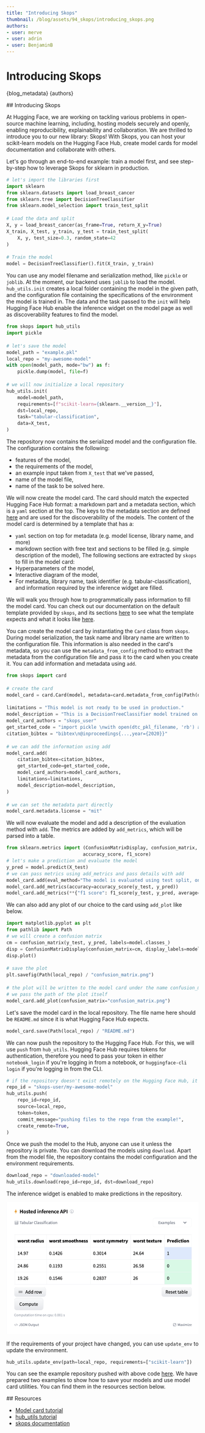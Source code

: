 ```yaml
---
title: "Introducing Skops"
thumbnail: /blog/assets/94_skops/introducing_skops.png
authors:
- user: merve
- user: adrin
- user: BenjaminB
---
```


# Introducing Skops

{blog_metadata}
{authors}

## Introducing Skops

At Hugging Face, we are working on tackling various problems in open-source machine learning, including, hosting models securely and openly, enabling reproducibility, explainability and collaboration. We are thrilled to introduce you to our new library: Skops! With Skops, you can host your scikit-learn models on the Hugging Face Hub, create model cards for model documentation and collaborate with others.

Let's go through an end-to-end example: train a model first, and see step-by-step how to leverage Skops for sklearn in production.

```python
# let's import the libraries first
import sklearn
from sklearn.datasets import load_breast_cancer
from sklearn.tree import DecisionTreeClassifier
from sklearn.model_selection import train_test_split

# Load the data and split
X, y = load_breast_cancer(as_frame=True, return_X_y=True)
X_train, X_test, y_train, y_test = train_test_split(
    X, y, test_size=0.3, random_state=42
)

# Train the model
model = DecisionTreeClassifier().fit(X_train, y_train)
```

You can use any model filename and serialization method, like `pickle` or `joblib`. At the moment, our backend uses `joblib` to load the model. `hub_utils.init` creates a local folder containing the model in the given path, and the configuration file containing the specifications of the environment the model is trained in. The data and the task passed to the `init` will help Hugging Face Hub enable the inference widget on the model page as well as discoverability features to find the model.

```python
from skops import hub_utils
import pickle

# let's save the model
model_path = "example.pkl"
local_repo = "my-awesome-model"
with open(model_path, mode="bw") as f:
    pickle.dump(model, file=f)

# we will now initialize a local repository
hub_utils.init(
    model=model_path, 
    requirements=[f"scikit-learn={sklearn.__version__}"], 
    dst=local_repo,
    task="tabular-classification",
    data=X_test,
)
```

The repository now contains the serialized model and the configuration file. 
The configuration contains the following:
- features of the model,
- the requirements of the model,
- an example input taken from `X_test` that we've passed,
- name of the model file,
- name of the task to be solved here.

We will now create the model card. The card should match the expected Hugging Face Hub format: a markdown part and a metadata section, which is a `yaml` section at the top. The keys to the metadata section are defined [here](https://huggingface.co/docs/hub/models-cards#model-card-metadata) and are used for the discoverability of the models. 
The content of the model card is determined by a template that has a:
- `yaml` section on top for metadata (e.g. model license, library name, and more)
- markdown section with free text and sections to be filled (e.g. simple description of the model),
The following sections are extracted by `skops` to fill in the model card:
- Hyperparameters of the model,
- Interactive diagram of the model,
- For metadata, library name, task identifier (e.g. tabular-classification), and information required by the inference widget are filled.

We will walk you through how to programmatically pass information to fill the model card. You can check out our documentation on the default template provided by `skops`, and its sections [here](https://skops.readthedocs.io/en/latest/model_card.html) to see what the template expects and what it looks like [here](https://github.com/skops-dev/skops/blob/main/skops/card/default_template.md).

You can create the model card by instantiating the `Card` class from `skops`. During model serialization, the task name and library name are written to the configuration file. This information is also needed in the card's metadata, so you can use the `metadata_from_config` method to extract the metadata from the configuration file and pass it to the card when you create it. You can add information and metadata using `add`.

```python
from skops import card

# create the card 
model_card = card.Card(model, metadata=card.metadata_from_config(Path(destination_folder)))

limitations = "This model is not ready to be used in production."
model_description = "This is a DecisionTreeClassifier model trained on breast cancer dataset."
model_card_authors = "skops_user"
get_started_code = "import pickle \nwith open(dtc_pkl_filename, 'rb') as file: \n    clf = pickle.load(file)"
citation_bibtex = "bibtex\n@inproceedings{...,year={2020}}"

# we can add the information using add
model_card.add(
    citation_bibtex=citation_bibtex,
    get_started_code=get_started_code,
    model_card_authors=model_card_authors,
    limitations=limitations,
    model_description=model_description,
)

# we can set the metadata part directly
model_card.metadata.license = "mit"
```

We will now evaluate the model and add a description of the evaluation method with `add`. The metrics are added by `add_metrics`, which will be parsed into a table. 

```python
from sklearn.metrics import (ConfusionMatrixDisplay, confusion_matrix,
                            accuracy_score, f1_score)
# let's make a prediction and evaluate the model
y_pred = model.predict(X_test)
# we can pass metrics using add_metrics and pass details with add
model_card.add(eval_method="The model is evaluated using test split, on accuracy and F1 score with macro average.")
model_card.add_metrics(accuracy=accuracy_score(y_test, y_pred))
model_card.add_metrics(**{"f1 score": f1_score(y_test, y_pred, average="micro")})
```

We can also add any plot of our choice to the card using `add_plot` like below.

```python
import matplotlib.pyplot as plt
from pathlib import Path
# we will create a confusion matrix
cm = confusion_matrix(y_test, y_pred, labels=model.classes_)
disp = ConfusionMatrixDisplay(confusion_matrix=cm, display_labels=model.classes_)
disp.plot()

# save the plot
plt.savefig(Path(local_repo) / "confusion_matrix.png")

# the plot will be written to the model card under the name confusion_matrix
# we pass the path of the plot itself
model_card.add_plot(confusion_matrix="confusion_matrix.png")
```

Let's save the model card in the local repository. The file name here should be `README.md` since it is what Hugging Face Hub expects.
```python
model_card.save(Path(local_repo) / "README.md")
```

We can now push the repository to the Hugging Face Hub. For this, we will use `push` from `hub_utils`. Hugging Face Hub requires tokens for authentication, therefore you need to pass your token in either  `notebook_login` if you're logging in from a notebook, or `huggingface-cli login` if you're logging in from the CLI.

```python
# if the repository doesn't exist remotely on the Hugging Face Hub, it will be created when we set create_remote to True
repo_id = "skops-user/my-awesome-model"
hub_utils.push(
    repo_id=repo_id,
    source=local_repo,
    token=token,
    commit_message="pushing files to the repo from the example!",
    create_remote=True,
)
```

Once we push the model to the Hub, anyone can use it unless the repository is private. You can download the models using `download`. Apart from the model file, the repository contains the model configuration and the environment requirements.

```python
download_repo = "downloaded-model"
hub_utils.download(repo_id=repo_id, dst=download_repo)
```

The inference widget is enabled to make predictions in the repository.

![Hosted Inference Widget](assets/94_skops/skops_widget.png)

If the requirements of your project have changed, you can use `update_env` to update the environment.

```python
hub_utils.update_env(path=local_repo, requirements=["scikit-learn"])
```

You can see the example repository pushed with above code [here](https://huggingface.co/scikit-learn/skops-blog-example).
We have prepared two examples to show how to save your models and use model card utilities. You can find them in the resources section below.


## Resources
- [Model card tutorial](https://skops.readthedocs.io/en/latest/auto_examples/plot_model_card.html)
- [hub_utils tutorial](https://skops.readthedocs.io/en/latest/auto_examples/plot_hf_hub.html)
- [skops documentation](https://skops.readthedocs.io/en/latest/modules/classes.html)
